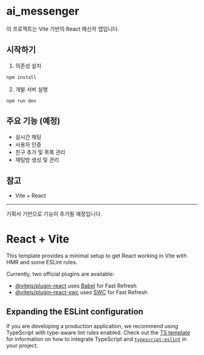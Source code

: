 # ai_messenger

이 프로젝트는 Vite 기반의 React 메신저 앱입니다.

## 시작하기

1. 의존성 설치
```
npm install
```
2. 개발 서버 실행
```
npm run dev
```

## 주요 기능 (예정)
- 실시간 채팅
- 사용자 인증
- 친구 추가 및 목록 관리
- 채팅방 생성 및 관리

## 참고
- Vite + React

---

기획서 기반으로 기능이 추가될 예정입니다.

# React + Vite

This template provides a minimal setup to get React working in Vite with HMR and some ESLint rules.

Currently, two official plugins are available:

- [@vitejs/plugin-react](https://github.com/vitejs/vite-plugin-react/blob/main/packages/plugin-react) uses [Babel](https://babeljs.io/) for Fast Refresh
- [@vitejs/plugin-react-swc](https://github.com/vitejs/vite-plugin-react/blob/main/packages/plugin-react-swc) uses [SWC](https://swc.rs/) for Fast Refresh

## Expanding the ESLint configuration

If you are developing a production application, we recommend using TypeScript with type-aware lint rules enabled. Check out the [TS template](https://github.com/vitejs/vite/tree/main/packages/create-vite/template-react-ts) for information on how to integrate TypeScript and [`typescript-eslint`](https://typescript-eslint.io) in your project.
